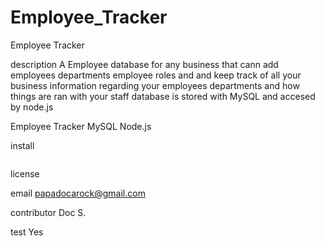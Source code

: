 # Employee_Tracker


    

Employee Tracker 


description
A Employee  database for any business that cann add employees departments employee roles and and keep track of all your business information regarding your employees departments and how things are ran with your staff database is stored with MySQL and accesed by node.js



Employee Tracker MySQL Node.js


install
``` 

```  

license



email
[papadocarock@gmail.com](mailto:papadocarock@gmail.com)



contributor
Doc S.


test
Yes






